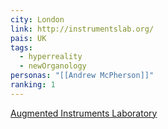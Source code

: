 ```yaml
---
city: London
link: http://instrumentslab.org/
pais: UK
tags:
  - hyperreality
  - newOrganology
personas: "[[Andrew McPherson]]"
ranking: 1
---
```

[Augmented Instruments Laboratory](http://instrumentslab.org/)